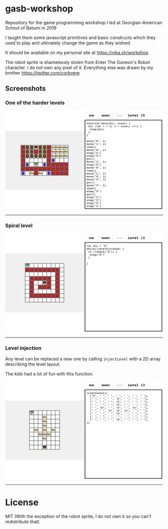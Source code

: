 # gasb-workshop
Repository for the game programming workshop I led at Georgian-American School of Batumi in 2019

I taught them some javascript primitives and basic constructs which they used to play and ultimately change the game as they wished.

It should be available on my personal site at https://nika.sh/workshop

The robot sprite is shamelessly stolen from Enter The Guneon's Robot character. I do not own any pixel of it. Everything else was drawn by my brother https://twitter.com/corbyere


## Screenshots

### One of the harder levels

![Screenshot 1](screenshot-1.png)

---

### Spiral level

![Screenshot 2](screenshot-2.png)

---

### Level injection

Any level can be replaced a new one by calling `injectLevel` with a 2D array describing the level layout.

The kids had a lot of fun with this function.

![Screenshot 3](screenshot-3.png)

---

# License

MIT (With the exception of the robot sprite, I do not own it so you can't redistribute that)
